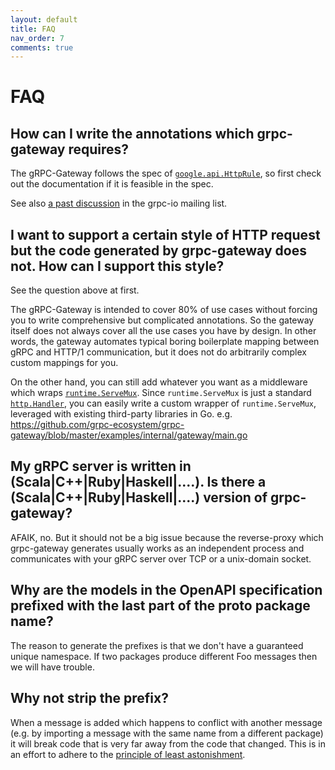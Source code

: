 ```yaml
---
layout: default
title: FAQ
nav_order: 7
comments: true
---
```


# FAQ

## How can I write the annotations which grpc-gateway requires?

The gRPC-Gateway follows the spec of
[`google.api.HttpRule`](https://github.com/googleapis/googleapis/blob/master/google/api/http.proto),
so first check out the documentation if it is feasible in the spec.

See also [a past discussion](https://groups.google.com/d/msg/grpc-io/Xqx80hG0D44/VNCDHjeE6pUJ)
in the grpc-io mailing list.

## I want to support a certain style of HTTP request but the code generated by grpc-gateway does not. How can I support this style?

See the question above at first.

The gRPC-Gateway is intended to cover 80% of use cases without forcing you to write comprehensive but
complicated annotations. So the gateway itself does not always cover all the use cases you
have by design. In other words, the gateway automates typical boring boilerplate mapping
between gRPC and HTTP/1 communication, but it does not do arbitrarily complex custom mappings for you.

On the other hand, you can still add whatever you want as a middleware which wraps
[`runtime.ServeMux`](https://pkg.go.dev/github.com/grpc-ecosystem/grpc-gateway/runtime?tab=doc#ServeMux).
Since `runtime.ServeMux` is just a standard [`http.Handler`](http://golang.org/pkg/http#Handler),
you can easily write a custom wrapper of `runtime.ServeMux`, leveraged with existing third-party
libraries in Go.
e.g. https://github.com/grpc-ecosystem/grpc-gateway/blob/master/examples/internal/gateway/main.go

## My gRPC server is written in (Scala|C++|Ruby|Haskell|....). Is there a (Scala|C++|Ruby|Haskell|....) version of grpc-gateway?

AFAIK, no. But it should not be a big issue because the reverse-proxy which grpc-gateway generates
usually works as an independent process and communicates with your gRPC server over TCP or a unix-domain socket.

## Why are the models in the OpenAPI specification prefixed with the last part of the proto package name?

The reason to generate the prefixes is that we don't have a guaranteed unique namespace.
If two packages produce different Foo messages then we will have trouble.

## Why not strip the prefix?

When a message is added which happens to conflict with another message
(e.g. by importing a message with the same name from a different package)
it will break code that is very far away from the code that changed.
This is in an effort to adhere to the
[principle of least astonishment](https://en.wikipedia.org/wiki/Principle_of_least_astonishment).
